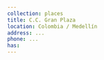 ```yaml
---
collection: places
title: C.C. Gran Plaza
location: Colombia / Medellín
address: ...
phone: ...
has:
---
```



